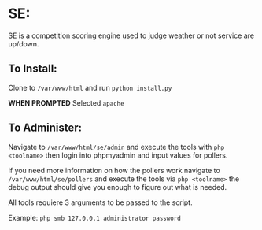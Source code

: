 # SE:
SE is a competition scoring engine used to judge weather or not service are up/down.
## To Install:
Clone to `/var/www/html` and run `python install.py` 

**WHEN PROMPTED** Selected `apache`

## To Administer:
Navigate to `/var/www/html/se/admin` and execute the tools with `php <toolname>` then login into phpmyadmin and input values for pollers. 

If you need more information on how the pollers work navigate to `/var/www/html/se/pollers` and execute the tools via `php <toolname>` the debug output should give you enough to figure out what is needed.

All tools requiere 3 arguments to be passed to the script. 

Example: `php smb 127.0.0.1 administrator password`


